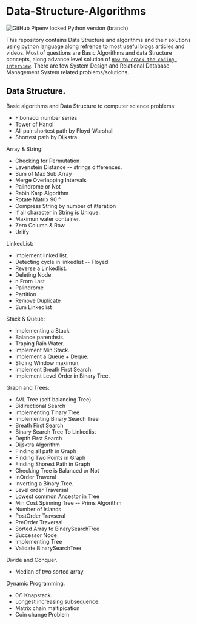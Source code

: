 # Data-Structure-Algorithms

![GitHub Pipenv locked Python version (branch)](https://img.shields.io/github/pipenv/locked/python-version/mushahidmehdi/Full-Stack-Web-Application/main)

This repository contains Data Structure and algorithms and their solutions using python language along refrence to most useful blogs articles and videos.
Most of questions are Basic Algorithms and data Structure concepts, along advance level solution of [`How to crack the coding interview`](https://cin.ufpe.br/~fbma/Crack/Cracking%20the%20Coding%20Interview%20189%20Programming%20Questions%20and%20Solutions.pdf).
There are few System Design and Relational Database Management System related problems/solutions. 


## Data Structure.

Basic algorithms and Data Structure to computer science problems:
- Fibonacci number series
- Tower of Hanoi
- All pair shortest path by Floyd-Warshall
- Shortest path by Dijkstra

Array & String:
- Checking for Permutation
- Lavenstein Distance -- strings differences.
- Sum of Max Sub Array
- Merge Overlapping Intervals
- Palindrome or Not
- Rabin Karp Algorithm
- Rotate Matrix 90 °
- Compress String by number of itteration
- If all character in String is Unique.
- Maximun water container.
- Zero Column & Row
- Urlify


LinkedList:
- Implement linked list.
- Detecting cycle in linkedlist -- Floyed
- Reverse a Linkedlist.
- Deleting Node
- n From Last
- Palindrome
- Partition
- Remove Duplicate
- Sum Linkedlist



Stack & Queue:
- Implementing a Stack
- Balance parenthsis.
- Traping Rain Water.
- Implement Min Stack.
- Implement a Queue + Deque.
- Sliding Window maximun
- Implement Breath First Search.
- Implement Level Order in Binary Tree.


Graph and Trees:
- AVL Tree (self balancing Tree)
- Bidirectional Search 
- Implementing Tinary Tree
- Implementing Binary Search Tree
- Breath First Search 
- Binary Search Tree To Linkedlist
- Depth First Search
- Dijsktra Algorithm
- Finding all path in Graph
- Finding Two Points in Graph
- Finding Shorest Path in Graph
- Checking Tree is Balanced or Not
- InOrder Traveral
- Inverting a Binary Tree.
- Level order Traversal
- Lowest common Ancestor in Tree
- Min Cost Spinning Tree -- Prims Algorithm
- Number of Islands
- PostOrder Travseral
- PreOrder Traversal
- Sorted Array to BinarySearchTree
- Successor Node
- Implementing Tree
- Validate BinarySearchTree 

Divide and Conquer.
- Median of two sorted array.

Dynamic Programming.
- 0/1 Knapstack.
- Longest increasing subsequence.
- Matrix chain maltipication
- Coin change Problem



